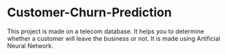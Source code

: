 # Customer-Churn-Prediction
This project is made on a telecom database. It helps you to determine whether a customer will leave the business or not. It is made using Artificial Neural Network.
